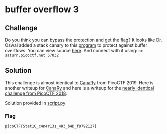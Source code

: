 # buffer overflow 3

## Challenge

Do you think you can bypass the protection and get the flag? It looks like Dr. Oswal added a stack canary to this [program](./vuln) to protect against buffer overflows. You can view source [here](./vuln.c). And connect with it using: `nc saturn.picoctf.net 57032`

## Solution

This challenge is almost identical to [CanaRy](https://github.com/HHousen/PicoCTF-2019/tree/master/Binary%20Exploitation/CanaRy) from PicoCTF 2019. Here is another writeup for [CanaRy](https://github.com/Dvd848/CTFs/blob/master/2019_picoCTF/CanaRy.md) and here is a writeup for the [nearly identical challenge from PicoCTF 2018](https://github.com/Dvd848/CTFs/blob/master/2018_picoCTF/buffer%20overflow%203.md).

Solution provided in [script.py](./script.py)

### Flag

`picoCTF{Stat1C_c4n4r13s_4R3_b4D_f9792127}`
